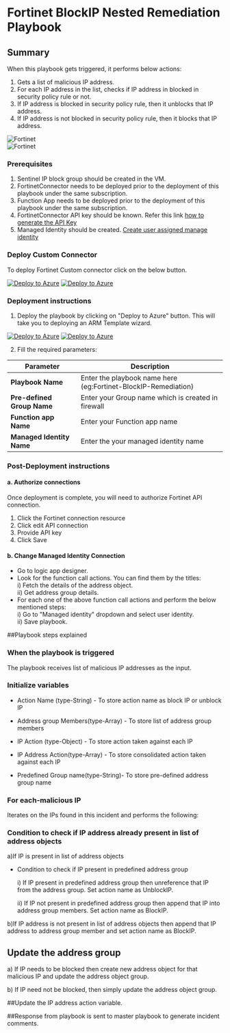 # Fortinet BlockIP Nested Remediation Playbook

 ## Summary
When this playbook gets triggered, it performs below actions:

1. Gets a list of malicious IP address.
2. For each IP address in the list, checks if IP address in blocked in security policy rule or not.
3. If IP address is blocked in security policy rule, then it unblocks that IP address.
4. If IP address is not blocked in security policy rule, then it blocks that IP address.

![Fortinet](./Images/PlaybookdesignerLight.png)<br>
![Fortinet](./Images/PlaybookdesignerDark.png)<br>

### Prerequisites 
1. Sentinel IP block group should be created in the VM.
2. FortinetConnector needs to be deployed prior to the deployment of this playbook under the same subscription. 
3. Function App needs to be deployed prior to the deployment of this playbook under the same subscription. 
4. FortinetConnector API key should be known. Refer this link [how to generate the API Key](https://www.insoftservices.uk/fortigate-rest-api-token-authentication) 
5. Managed Identity should be created. [Create user assigned manage identity](https://docs.microsoft.com/en-us/azure/active-directory/managed-identities-azure-resources/how-to-manage-ua-identity-portal)

### Deploy Custom Connector

To deploy Fortinet Custom connector click on the below button.

[![Deploy to Azure](https://aka.ms/deploytoazurebutton)](https://portal.azure.com/#create/Microsoft.Template/uri/https%3A%2F%2Fraw.githubusercontent.com/Azure/Azure-Sentinel/master/Playbooks/Fortinet-FortiGate/CustomConnector/azuredeploy.json) [![Deploy to Azure](https://aka.ms/deploytoazuregovbutton)](https://portal.azure.com/#create/Microsoft.Template/uri/https%3A%2F%2Fraw.githubusercontent.com/Azure/Azure-Sentinel/master/Playbooks/Fortinet-FortiGate/CustomConnector/azuredeploy.json) 



### Deployment instructions 
1. Deploy the playbook by clicking on "Deploy to Azure" button. This will take you to deploying an ARM Template wizard.

[![Deploy to Azure](https://aka.ms/deploytoazurebutton)](https://dev.azure.com/SentinelAccenture/Sentinel-Accenture%20Logic%20Apps%20connectors/_git/Sentinel-Accenture%20Logic%20Apps%20connectors?path=%2FPlayBook%2FFortinet_ResponseOnIP%2Fazuredeploy.json&version=GBFortinet) [![Deploy to Azure](https://aka.ms/deploytoazuregovbutton)](https://dev.azure.com/SentinelAccenture/Sentinel-Accenture%20Logic%20Apps%20connectors/_git/Sentinel-Accenture%20Logic%20Apps%20connectors?path=%2FPlayBook%2FFortinet_ResponseOnIP%2Fazuredeploy.json&version=GBFortinet) 


2. Fill the required parameters:

|Parameter|Description|
|-------------|--------------|
|**Playbook Name**| Enter the playbook name here (eg:Fortinet-BlockIP-Remediation)|
|**Pre-defined Group Name**| Enter your Group name which is created in firewall|
|**Function app Name** |Enter your Function app name |
|**Managed Identity Name**| Enter the your managed identity name |

### Post-Deployment instructions
#### a. Authorize connections
Once deployment is complete, you will need to authorize Fortinet API connection.
1.	Click the Fortinet connection resource
2.	Click edit API connection
3.	Provide API key
4.	Click Save

#### b. Change Managed Identity Connection
* Go to logic app designer.
* Look for the function call actions. You can find them by the titles:<br>
  i) Fetch the details of the address object.<br>
  ii) Get address group details.<br>
* For each one of the above function call actions and perform the below mentioned steps:<br>
  i) Go to "Managed identity" dropdown and select user identity.<br>
  ii) Save playbook.

##Playbook steps explained

### When the playbook is triggered

The playbook receives list of malicious IP addresses as the input.

### Initialize variables 

-  Action Name (type-String) - To store action name as block IP or unblock IP
   
-  Address group Members(type-Array) - To store list of address group members

-  IP Action (type-Object) - To store action taken against each IP
   
-  IP Address Action(type-Array) - To store consolidated action taken against each IP

-  Predefined Group name(type-String)- To store pre-defined address group name

### For each-malicious IP
Iterates on the IPs found in this incident and performs the following:

### Condition to check if IP address already present in list of address objects

a)If IP is present in list of address objects

   * Condition to check if IP present in predefined address group

        i) If IP present in predefined address group then unreference that IP from the address group. Set action name as UnblockIP.

        ii) If IP not present in predefined address group then append that IP into address group members. Set action name as BlockIP.

b)If IP address is not present in list of address objects then append that IP address to address group member and set action name as BlockIP.  

## Update the address group 

a) If IP needs to be blocked then create new address object for that malicious IP and update the address object group.

b) If IP need not be blocked, then simply update the address object group.

##Update the IP address action variable.


##Response from playbook is sent to master playbook to generate incident comments.

